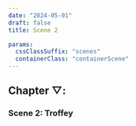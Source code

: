 ```yaml
---
date: "2024-05-01"
draft: false
title: Scene 2

params:
  cssClassSuffix: "scenes"
  containerClass: "containerScene"
---
```

<h2 class="green">Chapter &#9661;:</h2>
<h3 class="green">Scene 2: Troffey</h3>
<canvas id="c" style="width: 100%; height: 100%; display: block;"></canvas>
<p>Here is an object made out of plastic and some metallic material, over a black cubic pedestal with a metal sign attached to it, placed over a  piece of paper or wood. In the top of its metallic part, we see a human figure, running along or jumping a ball. It is a representation of someone who succeeded in a game. It is the guardian of the memory of a father whose daughter used to play that game. He keeps this object to remember her, remember the time that has passed and made her a grown up. Time that has passed, brought other perspectives forward,  displaced their cultures. Perhaps this object represents achievements. Whose achievements?.... His?.... Hers?.....Theirs?....  It is a reminder of goals.</p>

